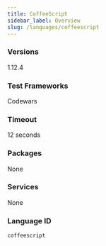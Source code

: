 ```yaml
---
title: CoffeeScript
sidebar_label: Overview
slug: /languages/coffeescript
---
```



### Versions
1.12.4
### Test Frameworks
Codewars
### Timeout
12 seconds
### Packages
None 
### Services
None
### Language ID
`coffeescript`

